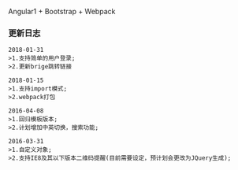 Angular1 + Bootstrap + Webpack


### 更新日志

```text
2018-01-31
>1.支持简单的用户登录;
>2.更新brige跳转链接
```

```text
2018-01-15
>1.支持import模式;
>2.webpack打包
```

```text
2016-04-08
>1.回归模板版本;
>2.计划增加中英切换，搜索功能;
```

```text
2016-03-31
>1.自定义对象;
>2.支持IE8及其以下版本二维码提醒(目前需要设定，预计划会更改为JQuery生成);
```

